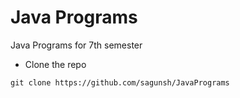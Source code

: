 # Java Programs
Java Programs for 7th semester

- Clone the repo
```
git clone https://github.com/sagunsh/JavaPrograms
```
